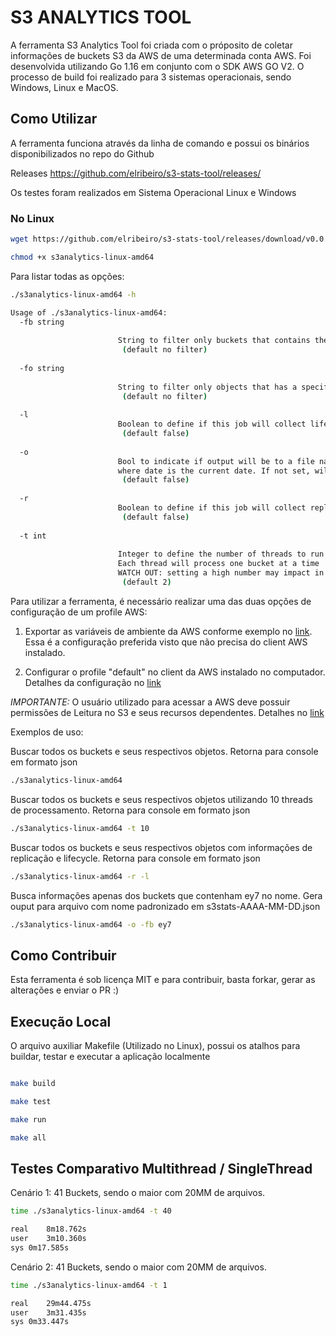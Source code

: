# S3 ANALYTICS TOOL

A ferramenta S3 Analytics Tool foi criada com o próposito de coletar informações de buckets S3 da AWS de uma determinada conta AWS. Foi desenvolvida utilizando Go 1.16 em conjunto com o SDK AWS GO V2. O processo de build foi realizado para 3 sistemas operacionais, sendo Windows, Linux e MacOS.

## Como Utilizar

A ferramenta funciona através da linha de comando e possui os binários disponibilizados no repo do Github

Releases <https://github.com/elribeiro/s3-stats-tool/releases/>

Os testes foram realizados em Sistema Operacional Linux e Windows

### No Linux

```bash
wget https://github.com/elribeiro/s3-stats-tool/releases/download/v0.0.2/s3analytics-linux-amd64

chmod +x s3analytics-linux-amd64
```

Para listar todas as opções:

```bash
./s3analytics-linux-amd64 -h 

Usage of ./s3analytics-linux-amd64:
  -fb string
    
                        String to filter only buckets that contains the specified value
                         (default no filter)
    
  -fo string
    
                        String to filter only objects that has a specific prefix
                         (default no filter) 
    
  -l
                        Boolean to define if this job will collect lifecycle rules as well
                         (default false)
    
  -o
                        Bool to indicate if output will be to a file named st3stats-date.json,
                        where date is the current date. If not set, will output to console in json format
                         (default false)
    
  -r
                        Boolean to define if this job will collect replication rules as well
                         (default false)
    
  -t int
    
                        Integer to define the number of threads to run concurrently.
                        Each thread will process one bucket at a time 
                        WATCH OUT: setting a high number may impact in high cost and computing resources usage
                         (default 2)
```

Para utilizar a ferramenta, é necessário realizar uma das duas opções de configuração de um profile AWS:

1. Exportar as variáveis de ambiente da AWS conforme exemplo no [link](https://docs.aws.amazon.com/cli/latest/userguide/cli-configure-envvars.html). Essa é a configuração preferida visto que não precisa do client AWS instalado.

2. Configurar o profile "default" no client da AWS instalado no computador. Detalhes da configuração no [link](https://docs.aws.amazon.com/cli/latest/userguide/cli-configure-quickstart.html)

*IMPORTANTE:* O usuário utilizado para acessar a AWS deve possuir permissões de Leitura no S3 e seus recursos dependentes. Detalhes no [link](https://docs.aws.amazon.com/AmazonS3/latest/userguide/access-policy-language-overview.html)

Exemplos de uso:

Buscar todos os buckets e seus respectivos objetos. Retorna para console em formato json

```bash
./s3analytics-linux-amd64
```

Buscar todos os buckets e seus respectivos objetos utilizando 10 threads de processamento. Retorna para console em formato json

```bash
./s3analytics-linux-amd64 -t 10
```

Buscar todos os buckets e seus respectivos objetos com informações de replicação e lifecycle. Retorna para console em formato json

```bash
./s3analytics-linux-amd64 -r -l
```

Busca informações apenas dos buckets que contenham ey7 no nome. Gera ouput para arquivo com nome padronizado em s3stats-AAAA-MM-DD.json

```bash
./s3analytics-linux-amd64 -o -fb ey7
```

## Como Contribuir

Esta ferramenta é sob licença MIT e para contribuir, basta forkar, gerar as alterações e enviar o PR :)

## Execução Local

O arquivo auxiliar Makefile (Utilizado no Linux), possui os atalhos para buildar, testar e executar a aplicação localmente

```bash

make build

make test

make run 

make all 
```

## Testes Comparativo Multithread / SingleThread

Cenário 1: 41 Buckets, sendo o maior com 20MM de arquivos.

```bash
time ./s3analytics-linux-amd64 -t 40

real	8m18.762s
user	3m10.360s
sys	0m17.585s
```

Cenário 2: 41 Buckets, sendo o maior com 20MM de arquivos.

```bash
time ./s3analytics-linux-amd64 -t 1

real	29m44.475s
user	3m31.435s
sys	0m33.447s
```
